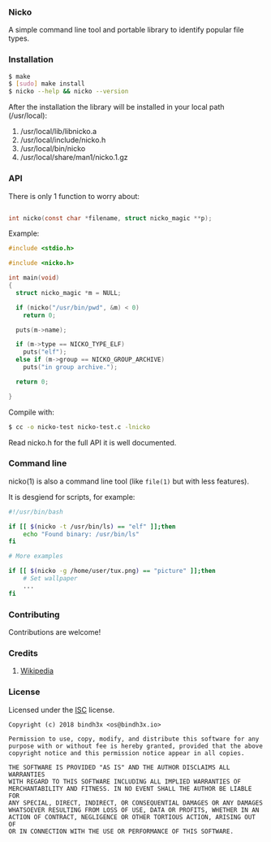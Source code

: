 ### Nicko

A simple command line tool and portable library to identify
popular file types.

### Installation

```bash
$ make
$ [sudo] make install
$ nicko --help && nicko --version
```

After the installation the library will be installed in your local path
(/usr/local):

1. /usr/local/lib/libnicko.a
2. /usr/local/include/nicko.h
3. /usr/local/bin/nicko
4. /usr/local/share/man1/nicko.1.gz

### API

There is only 1 function to worry about:

```c

int nicko(const char *filename, struct nicko_magic **p);

```

Example:

```c
#include <stdio.h>

#include <nicko.h>

int main(void)
{
  struct nicko_magic *m = NULL;

  if (nicko("/usr/bin/pwd", &m) < 0)
    return 0;

  puts(m->name);

  if (m->type == NICKO_TYPE_ELF)
    puts("elf");
  else if (m->group == NICKO_GROUP_ARCHIVE)
    puts("in group archive.");

  return 0;

}
```

Compile with:

```bash
$ cc -o nicko-test nicko-test.c -lnicko
```

Read nicko.h for the full API it is well documented.


### Command line

nicko(1) is also a command line tool (like `file(1)` but with less
features).

It is desgiend for scripts, for example:

```bash
#!/usr/bin/bash

if [[ $(nicko -t /usr/bin/ls) == "elf" ]];then
    echo "Found binary: /usr/bin/ls"
fi

# More examples

if [[ $(nicko -g /home/user/tux.png) == "picture" ]];then
    # Set wallpaper
    ...
fi
```

### Contributing

Contributions are welcome!

### Credits

1. [Wikipedia](https://en.wikipedia.org/wiki/List_of_file_signatures)

### License

Licensed under the [ISC](https://opensource.org/licenses/ISC) license.

    Copyright (c) 2018 bindh3x <os@bindh3x.io>

    Permission to use, copy, modify, and distribute this software for any
    purpose with or without fee is hereby granted, provided that the above
    copyright notice and this permission notice appear in all copies.

    THE SOFTWARE IS PROVIDED "AS IS" AND THE AUTHOR DISCLAIMS ALL
    WARRANTIES
    WITH REGARD TO THIS SOFTWARE INCLUDING ALL IMPLIED WARRANTIES OF
    MERCHANTABILITY AND FITNESS. IN NO EVENT SHALL THE AUTHOR BE LIABLE FOR
    ANY SPECIAL, DIRECT, INDIRECT, OR CONSEQUENTIAL DAMAGES OR ANY DAMAGES
    WHATSOEVER RESULTING FROM LOSS OF USE, DATA OR PROFITS, WHETHER IN AN
    ACTION OF CONTRACT, NEGLIGENCE OR OTHER TORTIOUS ACTION, ARISING OUT OF
    OR IN CONNECTION WITH THE USE OR PERFORMANCE OF THIS SOFTWARE.

